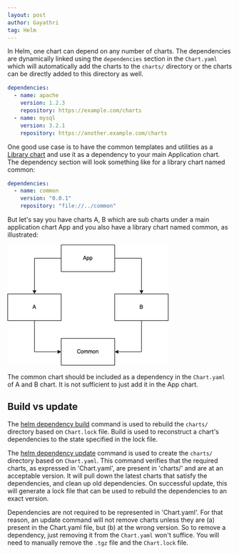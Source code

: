 ```yaml
---
layout: post
author: Gayathri
tag: Helm
---
```


In Helm, one chart can depend on any number of charts. The dependencies are dynamically linked using the `dependencies` section in the `Chart.yaml` which will automatically add the charts to the `charts/` directory or the charts can be directly added to this directory as well.

```yaml
dependencies:
  - name: apache
    version: 1.2.3
    repository: https://example.com/charts
  - name: mysql
    version: 3.2.1
    repository: https://another.example.com/charts
```

One good use case is to have the common templates and utilities as a [Library chart](https://helm.sh/docs/topics/library_charts/) and use it as a dependency to your main Application chart. The dependency section will look something like for a library chart named common:

```yaml
dependencies:
  - name: common
    version: "0.0.1"
    repository: "file://../common"
```

But let's say you have charts A, B which are sub charts under a main application chart App and you also have a library chart named common, as illustrated:

![Chart hierarchy](/assets/images/chart.png)

The common chart should be included as a dependency in the `Chart.yaml` of A and B chart. It is not sufficient to just add it in the App chart.

## Build vs update

The [helm dependency build](https://helm.sh/docs/helm/helm_dependency_build/) command is used to rebuild the `charts/` directory based on `Chart.lock` file. Build is used to reconstruct a chart's dependencies to the state specified in the lock file.

The [helm dependency update](https://helm.sh/docs/helm/helm_dependency_update/) command is used to create the `charts/` directory based on `Chart.yaml`. This command verifies that the required charts, as expressed in 'Chart.yaml', are present in 'charts/' and are at an acceptable version. It will pull down the latest charts that satisfy the dependencies, and clean up old dependencies. On successful update, this will generate a lock file that can be used to rebuild the dependencies to an exact version. 

Dependencies are not required to be represented in 'Chart.yaml'. For that reason, an update command will not remove charts unless they are (a) present in the Chart.yaml file, but (b) at the wrong version. So to remove a dependency, just removing it from the `Chart.yaml` won't suffice. You will need to manually remove the `.tgz` file and the `Chart.lock` file. 



